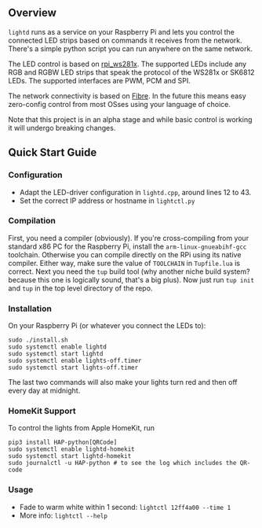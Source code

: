 
## Overview ##

`lightd` runs as a service on your Raspberry Pi and lets you control the connected LED strips based on commands it receives from the network. There's a simple python script you can run anywhere on the same network.

The LED control is based on [rpi_ws281x](https://github.com/jgarff/rpi_ws281x). The supported LEDs include any RGB and RGBW LED strips that speak the protocol of the WS281x or SK6812 LEDs. The supported interfaces are PWM, PCM and SPI.

The network connectivity is based on [Fibre](https://github.com/samuelsadok/fibre). In the future this means easy zero-config control from most OSses using your language of choice.

Note that this project is in an alpha stage and while basic control is working it will undergo breaking changes.

## Quick Start Guide ##

### Configuration ###
 - Adapt the LED-driver configuration in `lightd.cpp`, around lines 12 to 43.
 - Set the correct IP address or hostname in `lightctl.py`

### Compilation ###
First, you need a compiler (obviously). If you're cross-compiling from your standard x86 PC for the Raspberry Pi, install the `arm-linux-gnueabihf-gcc` toolchain. Otherwise you can compile directly on the RPi using its native compiler. Either way, make sure the value of `TOOLCHAIN` in `Tupfile.lua` is correct.
Next you need the `tup` build tool (why another niche build system? because this one is logically sound, that's a big plus). Now just run `tup init` and `tup` in the top level directory of the repo.

### Installation ###
On your Raspberry Pi (or whatever you connect the LEDs to):

    sudo ./install.sh
    sudo systemctl enable lightd
    sudo systemctl start lightd
    sudo systemctl enable lights-off.timer
    sudo systemctl start lights-off.timer

The last two commands will also make your lights turn red and then off every day at midnight.


### HomeKit Support ###

To control the lights from Apple HomeKit, run

    pip3 install HAP-python[QRCode]
    sudo systemctl enable lightd-homekit
    sudo systemctl start lightd-homekit
    sudo journalctl -u HAP-python # to see the log which includes the QR-code

### Usage ###

  * Fade to warm white within 1 second: `lightctl 12ff4a00 --time 1`
  * More info: `lightctl --help`
